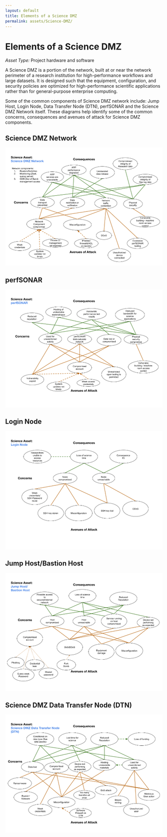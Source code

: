 ```yaml
---
layout: default
title: Elements of a Science DMZ
permalink: assets/Science-DMZ/
---
```


# Elements of a Science DMZ

*Asset Type:*  Project hardware and software

A Science DMZ is a portion of the network, built at or near the network perimeter of a research institution for high-performance workflows and large datasets. It is designed such that the equipment, configuration, and security policies are optimized for high-performance scientific applications rather than for general-purpose enterprise computing.

Some of the common components of Science DMZ network include: Jump Host, Login Node, Data Transfer Node (DTN), perfSONAR and the Science DMZ Network itself. These diagrams help identify some of the common concerns, consequences and avenues of attack for Science DMZ components.

## Science DMZ Network
 
![Workflow](../../diagrams/Science-DMZ-Network.png)

## perfSONAR

![Workflow](../../diagrams/Science-DMZ-perfSONAR.png)

## Login Node

![Workflow](../../diagrams/Science-DMZ-Login-Node.png)

## Jump Host/Bastion Host

![Workflow](../../diagrams/Science-DMZ-Jump-Host_Bastion-Host.png)

## Science DMZ Data Transfer Node (DTN)

![Workflow](../../diagrams/Science-DMZ-Data-Transfer-Node-(DTN).png)





